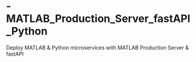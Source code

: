 # -MATLAB_Production_Server_fastAPI_Python
Deploy MATLAB &amp; Python microservices with MATLAB Production Server &amp; fastAPI

